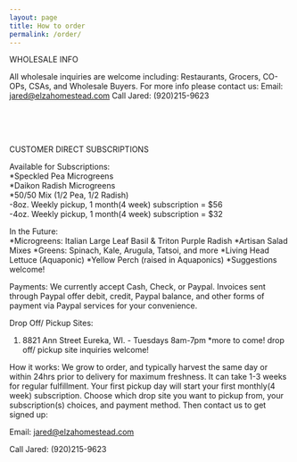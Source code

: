 ```yaml
---
layout: page
title: How to order
permalink: /order/
---
```


WHOLESALE INFO

All wholesale inquiries are welcome including: Restaurants, Grocers, CO-OPs, CSAs, and Wholesale Buyers. 
For more info please contact us: 
Email: jared@elzahomestead.com
Call Jared: (920)215-9623


<br><br><br>

CUSTOMER DIRECT SUBSCRIPTIONS

Available for Subscriptions:											
*Speckled Pea Microgreens												
*Daikon Radish Microgreens												
*50/50 Mix (1/2 Pea, 1/2 Radish)										
-8oz. Weekly pickup, 1 month(4 week) subscription = $56					
-4oz. Weekly pickup, 1 month(4 week) subscription = $32
 

In the Future:															
*Microgreens: Italian Large Leaf Basil & Triton Purple Radish
*Artisan Salad Mixes 
*Greens: Spinach, Kale, Arugula, Tatsoi, and more
*Living Head Lettuce  (Aquaponic)
*Yellow Perch (raised in Aquaponics) 
*Suggestions welcome!


Payments:
We currently accept Cash, Check, or Paypal. Invoices sent through Paypal offer debit, credit, Paypal balance, and other forms of payment via Paypal services for your convenience. 

Drop Off/ Pickup Sites:
1. 8821 Ann Street Eureka, WI. - Tuesdays 8am-7pm
*more to come! drop off/ pickup site inquiries welcome!

How it works: 
We grow to order, and typically harvest the same day or within 24hrs prior to delivery for maximum freshness. It can take 1-3 weeks for regular fulfillment. Your first pickup day will start your first monthly(4 week) subscription. Choose which drop site you want to pickup from, your subscription(s) choices, and payment method. Then contact us to get signed up: 

Email: jared@elzahomestead.com

Call Jared: (920)215-9623










